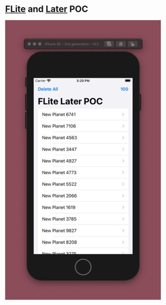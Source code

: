 # [FLite](https://github.com/0xLeif/FLite) and [Later](https://github.com/0xLeif/Later) POC

![Example Image](.media/example.png)
